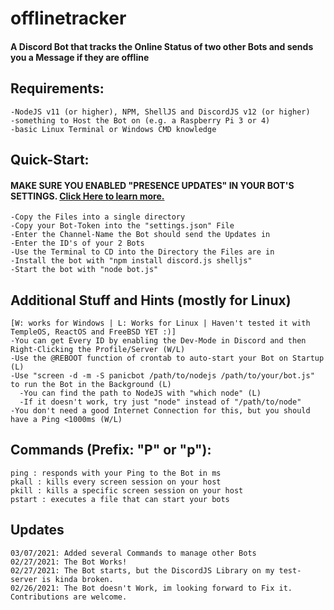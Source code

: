 # offlinetracker
#### A Discord Bot that tracks the Online Status of two other Bots and sends you a Message if they are offline

## Requirements:
```
-NodeJS v11 (or higher), NPM, ShellJS and DiscordJS v12 (or higher)
-something to Host the Bot on (e.g. a Raspberry Pi 3 or 4)
-basic Linux Terminal or Windows CMD knowledge
```

## Quick-Start:
#### MAKE SURE YOU ENABLED "PRESENCE UPDATES" IN YOUR BOT'S SETTINGS. [Click Here to learn more.](https://stackoverflow.com/questions/61914382/how-can-i-check-if-a-person-has-went-online-offline-etc-in-discord-js/65476091#65476091)
```
-Copy the Files into a single directory
-Copy your Bot-Token into the "settings.json" File
-Enter the Channel-Name the Bot should send the Updates in
-Enter the ID's of your 2 Bots
-Use the Terminal to CD into the Directory the Files are in
-Install the bot with "npm install discord.js shelljs"
-Start the bot with "node bot.js"
```

## Additional Stuff and Hints (mostly for Linux)
```
[W: works for Windows | L: Works for Linux | Haven't tested it with TempleOS, ReactOS and FreeBSD YET :)]
-You can get Every ID by enabling the Dev-Mode in Discord and then Right-Clicking the Profile/Server (W/L)
-Use the @REBOOT function of crontab to auto-start your Bot on Startup (L)
-Use "screen -d -m -S panicbot /path/to/nodejs /path/to/your/bot.js" to run the Bot in the Background (L)
  -You can find the path to NodeJS with "which node" (L)
  -If it doesn't work, try just "node" instead of "/path/to/node"
-You don't need a good Internet Connection for this, but you should have a Ping <1000ms (W/L)
```

## Commands (Prefix: "P" or "p"):
```
ping : responds with your Ping to the Bot in ms
pkall : kills every screen session on your host
pkill : kills a specific screen session on your host
pstart : executes a file that can start your bots
```

## Updates
```
03/07/2021: Added several Commands to manage other Bots
02/27/2021: The Bot Works!
02/27/2021: The Bot starts, but the DiscordJS Library on my test-server is kinda broken.
02/26/2021: The Bot doesn't Work, im looking forward to Fix it. Contributions are welcome.
```
